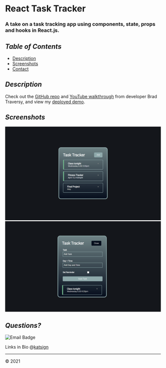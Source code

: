 # React Task Tracker

### A take on a task tracking app using components, state, props and hooks in React.js.

## *Table of Contents*

- [Description](#description)
- [Screenshots](#screenshots)
- [Contact](#contact)

## *Description*

Check out the [GitHub repo](https://github.com/bradtraversy/react-crash-2021) and [YouTube walkthrough](https://youtu.be/w7ejDZ8SWv8) from developer Brad Traversy, and view my [deployed demo](path).

## *Screenshots*

![Landing Demo](/public/tt.PNG)
![Add Task Demo](/public/add.PNG)

## *Questions?*

![Email Badge](https://img.shields.io/badge/Email%20Me-mailtokatsign%40gmail.com-d8bfd8)

Links in Bio @[katsign](https://github.com/katsign)

---
&copy; 2021
